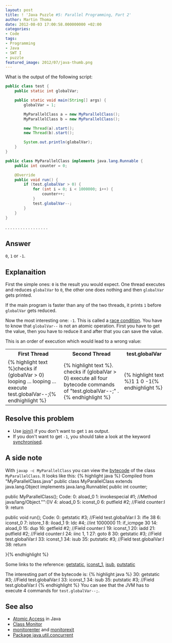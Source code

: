 ```yaml
---
layout: post
title: ! 'Java Puzzle #5: Parallel Programming, Part 2'
author: Martin Thoma
date: 2012-08-03 17:00:58.000000000 +02:00
categories:
- Code
tags:
- Programming
- Java
- SWT I
- puzzle
featured_image: 2012/07/java-thumb.png
---
```

What is the output of the following script:

```java
public class test {
    public static int globalVar;

    public static void main(String[] args) {
        globalVar = 1;

        MyParallelClass a = new MyParallelClass();
        MyParallelClass b = new MyParallelClass();

        new Thread(a).start();
        new Thread(b).start();

        System.out.println(globalVar);
    }
}
```

```java
public class MyParallelClass implements java.lang.Runnable {
    public int counter = 0;

    @Override
    public void run() {
        if (test.globalVar > 0) {
            for (int i = 0; i < 1000000; i++) {
                counter++;
            }
            test.globalVar--;
        }
    }
}
```

.
.
.
.
.
.
.
.
.
.
.
.
.
.
.
.
.

<h2>Answer</h2>
<code>0</code>, <code>1</code> or <code>-1</code>.

<h2>Explanaition</h2>
First the simple ones:
<code>0</code> is the result you would expect. One thread executes and reduces <code>globalVar</code> to <code>0</code>, the other one does nothing and then <code>globalVar</code> gets printed.

If the main program is faster than any of the two threads, it prints <code>1</code> before <code>globalVar</code> gets reduced.

Now the most interesting one: <code>-1</code>. This is called a <a href="http://en.wikipedia.org/wiki/Race_condition">race condition</a>. You have to know that <code>globalVar--</code> is not an atomic operation. First you have to get the value, then you have to reduce it and after that you can save the value.

This is an order of execution which would lead to a wrong value:
<table>
<tr>
<th>First Thread</th>
<th>Second Thread</th>
<th>test.globalVar</th>
</tr>
<tr>
<td>{% highlight text %}checks if (globalVar > 0)
looping ... 
looping ... 
execute test.globalVar--;{% endhighlight %}</td>
<td>{% highlight text %}.
checks if (globalVar > 0)
execute all four bytecode commands of "test.globalVar--;"
.{% endhighlight %}</td>
<td>{% highlight text %}1
1
0
-1{% endhighlight %}</td>
</tr>
</table>

<h2>Resolve this problem</h2>
<ul>
  <li>Use <a href="http://docs.oracle.com/javase/7/docs/api/java/lang/Thread.html#join()">join()</a> if you don't want to get <code>1</code> as output.</li>
  <li>If you don't want to get <code>-1</code>, you should take a look at the keyword <a href="http://docs.oracle.com/javase/tutorial/essential/concurrency/locksync.html">synchronised</a>.</li>
</ul>

<h2>A side note</h2>
With <code>javap -c MyParallelClass</code> you can view the <a href="http://en.wikipedia.org/wiki/Java_bytecode">bytecode</a> of the class <code>MyParallelClass</code>. It looks like this:
{% highlight java %}
Compiled from "MyParallelClass.java"
public class MyParallelClass extends java.lang.Object 
                        implements java.lang.Runnable{
public int counter;

public MyParallelClass();
  Code:
   0:	aload_0
   1:	invokespecial	#1; //Method java/lang/Object."<init>":()V
   4:	aload_0
   5:	iconst_0
   6:	putfield	#2; //Field counter:I
   9:	return

public void run();
  Code:
   0:	getstatic	#3; //Field test.globalVar:I
   3:	ifle	38
   6:	iconst_0
   7:	istore_1
   8:	iload_1
   9:	ldc	#4; //int 1000000
   11:	if_icmpge	30
   14:	aload_0
   15:	dup
   16:	getfield	#2; //Field counter:I
   19:	iconst_1
   20:	iadd
   21:	putfield	#2; //Field counter:I
   24:	iinc	1, 1
   27:	goto	8
   30:	getstatic	#3; //Field test.globalVar:I
   33:	iconst_1
   34:	isub
   35:	putstatic	#3; //Field test.globalVar:I
   38:	return

}{% endhighlight %}

Some links to the reference: <a href="https://www.vmth.ucdavis.edu/incoming/Jasmin/ref--19.html">getstatic</a>, <a href="https://www.vmth.ucdavis.edu/incoming/Jasmin/ref--21.html">iconst_1</a>, <a href="https://www.vmth.ucdavis.edu/incoming/Jasmin/ref-_isub.html">isub</a>, <a href="https://www.vmth.ucdavis.edu/incoming/Jasmin/ref-putstati.html">putstatic</a>

The interesting part of the bytecode is:
{% highlight java %}   30:	getstatic	#3; //Field test.globalVar:I
   33:	iconst_1
   34:	isub
   35:	putstatic	#3; //Field test.globalVar:I
{% endhighlight %}
You can see that the JVM has to execute 4 commands for <code>test.globalVar--;</code>. 

<h2>See also</h2>
<ul>
  <li><a href="http://docs.oracle.com/javase/tutorial/essential/concurrency/atomic.html">Atomic Access</a> in Java</li>
  <li><a href="http://docs.oracle.com/javase/7/docs/api/javax/management/monitor/Monitor.html">Class Monitor</a></li>
  <li><a href="http://docs.oracle.com/javase/specs/jvms/se7/html/jvms-6.html#jvms-6.5.monitorenter">monitorenter</a> and <a href="http://docs.oracle.com/javase/specs/jvms/se7/html/jvms-6.html#jvms-6.5.monitorexit">monitorexit</a></li>
  <li><a href="http://docs.oracle.com/javase/7/docs/api/java/util/concurrent/package-summary.html">Package java.util.concurrent</a></li>
</ul>
